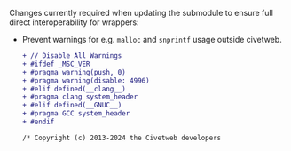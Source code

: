 Changes currently required when updating the submodule to ensure full direct interoperability for wrappers:

- Prevent warnings for e.g. `malloc` and `snprintf` usage outside civetweb.

  ```diff
  + // Disable All Warnings
  + #ifdef _MSC_VER
  + #pragma warning(push, 0)
  + #pragma warning(disable: 4996)
  + #elif defined(__clang__)
  + #pragma clang system_header
  + #elif defined(__GNUC__)
  + #pragma GCC system_header
  + #endif

  /* Copyright (c) 2013-2024 the Civetweb developers
  ```